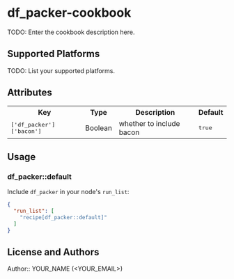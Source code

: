 # df_packer-cookbook

TODO: Enter the cookbook description here.

## Supported Platforms

TODO: List your supported platforms.

## Attributes

<table>
  <tr>
    <th>Key</th>
    <th>Type</th>
    <th>Description</th>
    <th>Default</th>
  </tr>
  <tr>
    <td><tt>['df_packer']['bacon']</tt></td>
    <td>Boolean</td>
    <td>whether to include bacon</td>
    <td><tt>true</tt></td>
  </tr>
</table>

## Usage

### df_packer::default

Include `df_packer` in your node's `run_list`:

```json
{
  "run_list": [
    "recipe[df_packer::default]"
  ]
}
```

## License and Authors

Author:: YOUR_NAME (<YOUR_EMAIL>)
